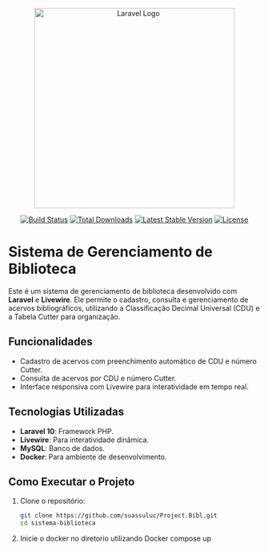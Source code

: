 <p align="center"><a href="https://laravel.com" target="_blank"><img src="https://raw.githubusercontent.com/laravel/art/master/logo-lockup/5%20SVG/2%20CMYK/1%20Full%20Color/laravel-logolockup-cmyk-red.svg" width="400" alt="Laravel Logo"></a></p>

<p align="center">
<a href="https://github.com/laravel/framework/actions"><img src="https://github.com/laravel/framework/workflows/tests/badge.svg" alt="Build Status"></a>
<a href="https://packagist.org/packages/laravel/framework"><img src="https://img.shields.io/packagist/dt/laravel/framework" alt="Total Downloads"></a>
<a href="https://packagist.org/packages/laravel/framework"><img src="https://img.shields.io/packagist/v/laravel/framework" alt="Latest Stable Version"></a>
<a href="https://packagist.org/packages/laravel/framework"><img src="https://img.shields.io/packagist/l/laravel/framework" alt="License"></a>
</p>

# Sistema de Gerenciamento de Biblioteca

Este é um sistema de gerenciamento de biblioteca desenvolvido com **Laravel** e **Livewire**. Ele permite o cadastro, consulta e gerenciamento de acervos bibliográficos, utilizando a Classificação Decimal Universal (CDU) e a Tabela Cutter para organização.

## Funcionalidades
- Cadastro de acervos com preenchimento automático de CDU e número Cutter.
- Consulta de acervos por CDU e número Cutter.
- Interface responsiva com Livewire para interatividade em tempo real.

## Tecnologias Utilizadas
- **Laravel 10**: Framework PHP.
- **Livewire**: Para interatividade dinâmica.
- **MySQL**: Banco de dados.
- **Docker**: Para ambiente de desenvolvimento.

## Como Executar o Projeto
1. Clone o repositório:
   ```bash
   git clone https://github.com/suassuluc/Project.Bibl.git
   cd sistema-biblioteca
2. Inicie o docker no diretorio utilizando 
	Docker compose up


